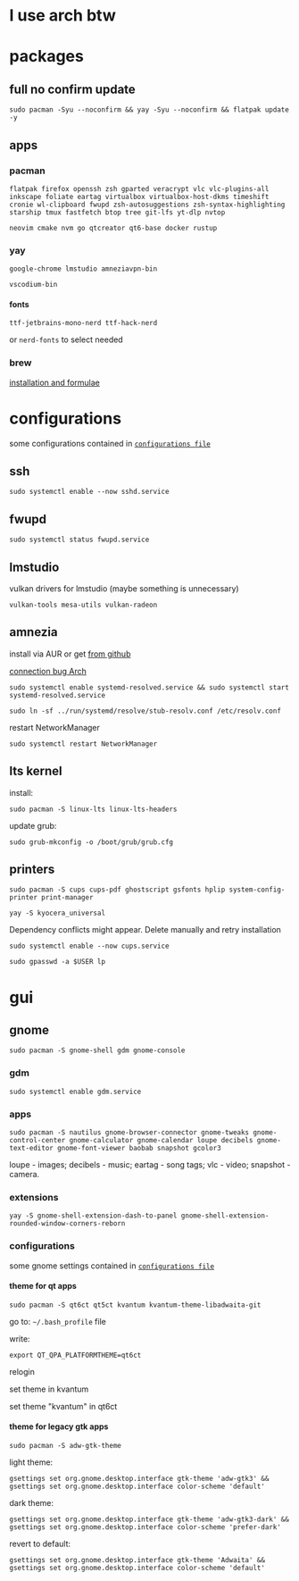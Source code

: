 # I use arch btw

# packages

## full no confirm update
```
sudo pacman -Syu --noconfirm && yay -Syu --noconfirm && flatpak update -y
```

## apps

### pacman
```
flatpak firefox openssh zsh gparted veracrypt vlc vlc-plugins-all inkscape foliate eartag virtualbox virtualbox-host-dkms timeshift cronie wl-clipboard fwupd zsh-autosuggestions zsh-syntax-highlighting starship tmux fastfetch btop tree git-lfs yt-dlp nvtop

neovim cmake nvm go qtcreator qt6-base docker rustup
```

### yay
```
google-chrome lmstudio amneziavpn-bin

vscodium-bin
```

#### fonts
```
ttf-jetbrains-mono-nerd ttf-hack-nerd
```
or `nerd-fonts` to select needed

### brew
[installation and formulae](brew.md)


# configurations

some configurations contained in [`configurations file`](configurations.md)

## ssh
```
sudo systemctl enable --now sshd.service
```

## fwupd
```
sudo systemctl status fwupd.service
```

## lmstudio
vulkan drivers for lmstudio (maybe something is unnecessary)
```
vulkan-tools mesa-utils vulkan-radeon
```

## amnezia

install via AUR or get [from github](https://github.com/amnezia-vpn/amnezia-client/releases)

[connection bug Arch](https://github.com/amnezia-vpn/amnezia-client/issues/792#issuecomment-2508097498)

```
sudo systemctl enable systemd-resolved.service && sudo systemctl start systemd-resolved.service
```

```
sudo ln -sf ../run/systemd/resolve/stub-resolv.conf /etc/resolv.conf
```

restart NetworkManager
```
sudo systemctl restart NetworkManager
```


## lts kernel
install:
```
sudo pacman -S linux-lts linux-lts-headers
```

update grub:
```
sudo grub-mkconfig -o /boot/grub/grub.cfg
```


## printers

```
sudo pacman -S cups cups-pdf ghostscript gsfonts hplip system-config-printer print-manager
```

```
yay -S kyocera_universal 
```
Dependency conflicts might appear. Delete manually and retry installation

```
sudo systemctl enable --now cups.service
```

```
sudo gpasswd -a $USER lp
```


# gui

## gnome

```
sudo pacman -S gnome-shell gdm gnome-console
```

### gdm
```
sudo systemctl enable gdm.service
```  

### apps

```
sudo pacman -S nautilus gnome-browser-connector gnome-tweaks gnome-control-center gnome-calculator gnome-calendar loupe decibels gnome-text-editor gnome-font-viewer baobab snapshot gcolor3
```

loupe - images;
decibels - music;
eartag - song tags;
vlc - video;
snapshot - camera.

### extensions
```
yay -S gnome-shell-extension-dash-to-panel gnome-shell-extension-rounded-window-corners-reborn
```

### configurations
some gnome settings contained in [`configurations file`](configurations.md)


#### theme for qt apps
```
sudo pacman -S qt6ct qt5ct kvantum kvantum-theme-libadwaita-git
```

go to: `~/.bash_profile` file

write:
```
export QT_QPA_PLATFORMTHEME=qt6ct
```

relogin

set theme in kvantum

set theme "kvantum" in qt6ct

#### theme for legacy gtk apps
```
sudo pacman -S adw-gtk-theme
```

light theme:
```
gsettings set org.gnome.desktop.interface gtk-theme 'adw-gtk3' && gsettings set org.gnome.desktop.interface color-scheme 'default'
```

dark theme:
```
gsettings set org.gnome.desktop.interface gtk-theme 'adw-gtk3-dark' && gsettings set org.gnome.desktop.interface color-scheme 'prefer-dark'
```

revert to default:
```
gsettings set org.gnome.desktop.interface gtk-theme 'Adwaita' && gsettings set org.gnome.desktop.interface color-scheme 'default'
```